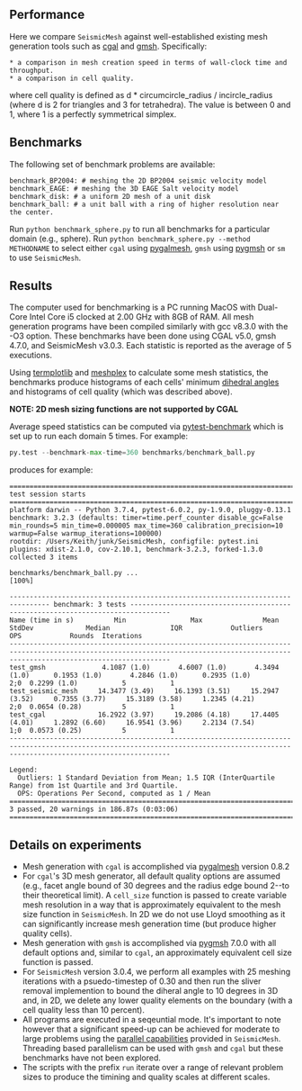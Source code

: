 Performance
------------
Here we compare `SeismicMesh` against well-established existing mesh generation tools such as [cgal](https://doc.cgal.org/latest/Mesh_3/) and [gmsh](https://gmsh.info/doc/texinfo/gmsh.html). Specifically:

    * a comparison in mesh creation speed in terms of wall-clock time and throughput.
    * a comparison in cell quality.

where cell quality is defined as d * circumcircle_radius / incircle_radius (where d is 2 for triangles and 3 for tetrahedra). The value is between 0 and 1, where 1 is a perfectly symmetrical simplex.

Benchmarks
----------

The following set of benchmark problems are available:

    benchmark_BP2004: # meshing the 2D BP2004 seismic velocity model
    benchmark_EAGE: # meshing the 3D EAGE Salt velocity model
    benchmark_disk: # a uniform 2D mesh of a unit disk
    benchmark_ball: # a unit ball with a ring of higher resolution near the center.

Run `python benchmark_sphere.py` to run all benchmarks for a particular domain (e.g., sphere). Run `python benchmark_sphere.py --method METHODNAME` to select either `cgal` using [pygalmesh](https://github.com/nschloe/pygalmesh), `gmsh` using [pygmsh](https://github.com/nschloe/pygmsh) or `sm` to use `SeismicMesh`.

Results
---------------

The computer used for benchmarking is a PC running MacOS with Dual-Core Intel Core i5 clocked at 2.00 GHz with 8GB of RAM. All mesh generation programs have been compiled similarly with gcc v8.3.0 with the -O3 option. These benchmarks have been done using CGAL v5.0, gmsh 4.7.0, and SeismicMesh v3.0.3. Each statistic is reported as the average of 5 executions.

Using [termplotlib](https://github.com/nschloe/termplotlib) and [meshplex](https://github.com/nschloe/meshplex) to calculate some mesh statistics, the benchmarks produce histograms of each cells' minimum [dihedral angles](https://en.wikipedia.org/wiki/Dihedral_angle) and histograms of cell quality (which was described above).

**NOTE: 2D mesh sizing functions are not supported by CGAL**

Average speed statistics can be computed via [pytest-benchmark](https://pypi.org/project/pytest-benchmark/) which is set up to run each domain 5 times. For example:

```python
py.test --benchmark-max-time=360 benchmarks/benchmark_ball.py
```

produces for example:

```
=========================================================================================== test session starts ============================================================================================
platform darwin -- Python 3.7.4, pytest-6.0.2, py-1.9.0, pluggy-0.13.1
benchmark: 3.2.3 (defaults: timer=time.perf_counter disable_gc=False min_rounds=5 min_time=0.000005 max_time=360 calibration_precision=10 warmup=False warmup_iterations=100000)
rootdir: /Users/Keith/junk/SeismicMesh, configfile: pytest.ini
plugins: xdist-2.1.0, cov-2.10.1, benchmark-3.2.3, forked-1.3.0
collected 3 items

benchmarks/benchmark_ball.py ...                                                                                                                                                                   [100%]

-------------------------------------------------------------------------------- benchmark: 3 tests --------------------------------------------------------------------------------
Name (time in s)          Min                Max               Mean            StdDev             Median               IQR            Outliers     OPS            Rounds  Iterations
------------------------------------------------------------------------------------------------------------------------------------------------------------------------------------
test_gmsh              4.1087 (1.0)       4.6007 (1.0)       4.3494 (1.0)      0.1953 (1.0)       4.2846 (1.0)      0.2935 (1.0)           2;0  0.2299 (1.0)           5           1
test_seismic_mesh     14.3477 (3.49)     16.1393 (3.51)     15.2947 (3.52)     0.7355 (3.77)     15.3189 (3.58)     1.2345 (4.21)          2;0  0.0654 (0.28)          5           1
test_cgal             16.2922 (3.97)     19.2086 (4.18)     17.4405 (4.01)     1.2892 (6.60)     16.9541 (3.96)     2.2134 (7.54)          1;0  0.0573 (0.25)          5           1
------------------------------------------------------------------------------------------------------------------------------------------------------------------------------------

Legend:
  Outliers: 1 Standard Deviation from Mean; 1.5 IQR (InterQuartile Range) from 1st Quartile and 3rd Quartile.
  OPS: Operations Per Second, computed as 1 / Mean
================================================================================ 3 passed, 20 warnings in 186.87s (0:03:06) ===============================================================================
```


Details on experiments
-----------------------
* Mesh generation with `cgal` is accomplished via [pygalmesh](https://github.com/nschloe/pygalmesh) version 0.8.2
* For `cgal`'s 3D mesh generator, all default quality options are assumed (e.g., facet angle bound of 30 degrees and the radius edge bound 2--to their theoretical limit). A `cell_size` function is passed to create variable mesh resolution in a way that is approximately equivalent to the mesh size function in `SeismicMesh`. In 2D we do not use Lloyd smoothing as it can significantly increase mesh generation time (but produce higher quality cells).
* Mesh generation with `gmsh` is accomplished via [pygmsh](https://github.com/nschloe/pygmsh) 7.0.0 with all default options and, similar to `cgal`, an approximately equivalent cell size function is passed.
* For `SeismicMesh` version 3.0.4, we perform all examples with 25 meshing iterations with a psuedo-timestep of 0.30 and then run the sliver removal implemention to bound the diheral angle to 10 degrees in 3D and, in 2D, we delete any lower quality elements on the boundary (with a cell quality less than 10 percent).
* All programs are executed in a seqeuntial mode. It's important to note however that a significant speed-up can be achieved for moderate to large problems using the [parallel capabilities](https://seismicmesh.readthedocs.io/en/par3d/tutorial.html#basics) provided in `SeismicMesh`. Threading based parallelism can be used with `gmsh` and `cgal` but these benchmarks have not been explored.
* The scripts with the prefix `run` iterate over a range of relevant problem sizes to produce the timining and quality scales at different scales.
